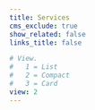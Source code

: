 ```yaml
---
title: Services
cms_exclude: true
show_related: false
links_title: false

# View.
#   1 = List
#   2 = Compact
#   3 = Card
view: 2
---
```

